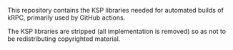 This repository contains the KSP libraries needed for automated builds of kRPC, primarily used by GitHub actions.

The KSP libraries are stripped (all implementation is removed) so as not to be redistributing copyrighted material.
